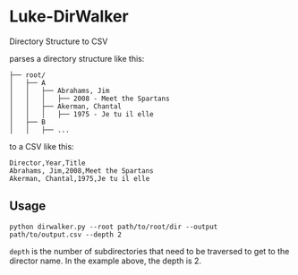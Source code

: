 # Luke-DirWalker

Directory Structure to CSV

parses a directory structure like this:

```
├── root/
│   ├── A
│   │   ├── Abrahams, Jim
│   │   │   ├── 2008 - Meet the Spartans
│   │   ├── Akerman, Chantal
│   │   │   ├── 1975 - Je tu il elle
│   ├── B
│   │   ├── ...

```

to a CSV like this:

```
Director,Year,Title
Abrahams, Jim,2008,Meet the Spartans
Akerman, Chantal,1975,Je tu il elle
```

## Usage

```
python dirwalker.py --root path/to/root/dir --output path/to/output.csv --depth 2
```

`depth` is the number of subdirectories that need to be traversed to get to the director name. In the example above, the depth is 2.
